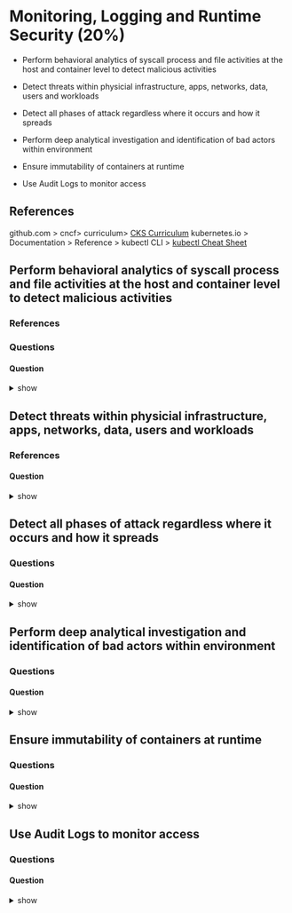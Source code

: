# Monitoring, Logging and Runtime Security (20%)

* Perform behavioral analytics of syscall process and file activities at the host and container level to detect malicious activities

* Detect threats within physicial infrastructure, apps, networks, data, users and workloads

* Detect all phases of attack regardless where it occurs and how it spreads

* Perform deep analytical investigation and identification of bad actors within environment

* Ensure immutability of containers at runtime
* Use Audit Logs to monitor access

## References
github.com > cncf> curriculum> [CKS Curriculum](https://github.com/cncf/curriculum/blob/master/CKS_Curriculum_%20v1.23.pdf)
kubernetes.io > Documentation > Reference > kubectl CLI > [kubectl Cheat Sheet](https://kubernetes.io/docs/reference/kubectl/cheatsheet/)

## Perform behavioral analytics of syscall process and file activities at the host and container level to detect malicious activities
### References
### Questions
#### Question
<details><summary>show</summary>
<p>

```YAML
---
apiVersion: 
kind: 
metadata:
  name: 
spec:
  
```

</p>
</details>


## Detect threats within physicial infrastructure, apps, networks, data, users and workloads
### References
#### Question

<details><summary>show</summary>
<p>

```
Answer
```

</p>
</details>

## Detect all phases of attack regardless where it occurs and how it spreads
### Questions
#### Question

<details><summary>show</summary>
<p>

```bash

```

</p>
</details>

## Perform deep analytical investigation and identification of bad actors within environment
### Questions
#### Question

<details><summary>show</summary>
<p>

```bash

```

</p>
</details>

## Ensure immutability of containers at runtime
### Questions
#### Question

<details><summary>show</summary>
<p>

```bash

```

</p>
</details>

## Use Audit Logs to monitor access
### Questions
#### Question

<details><summary>show</summary>
<p>

```bash

```

</p>
</details>

